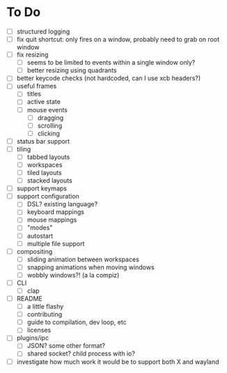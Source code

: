 # To Do

- [ ] structured logging
- [ ] fix quit shortcut: only fires on a window, probably need to grab on root window
- [ ] fix resizing
  - [ ] seems to be limited to events within a single window only?
  - [ ] better resizing using quadrants
- [ ] better keycode checks (not hardcoded, can I use xcb headers?)
- [ ] useful frames
  - [ ] titles
  - [ ] active state
  - [ ] mouse events
    - [ ] dragging
    - [ ] scrolling
    - [ ] clicking
- [ ] status bar support
- [ ] tiling
  - [ ] tabbed layouts
  - [ ] workspaces
  - [ ] tiled layouts
  - [ ] stacked layouts
- [ ] support keymaps
- [ ] support configuration
  - [ ] DSL? existing language?
  - [ ] keyboard mappings
  - [ ] mouse mappings
  - [ ] "modes"
  - [ ] autostart
  - [ ] multiple file support
- [ ] compositing
  - [ ] sliding animation between workspaces
  - [ ] snapping animations when moving windows
  - [ ] wobbly windows?! (a la compiz)
- [ ] CLI
  - [ ] clap
- [ ] README
  - [ ] a little flashy
  - [ ] contributing
  - [ ] guide to compilation, dev loop, etc
  - [ ] licenses
- [ ] plugins/ipc
  - [ ] JSON? some other format?
  - [ ] shared socket? child process with io?
- [ ] investigate how much work it would be to support both X and wayland
